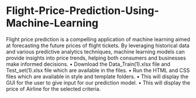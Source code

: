 # Flight-Price-Prediction-Using-Machine-Learning
Flight price prediction is a compelling application of machine learning aimed at forecasting the future prices of flight tickets. By leveraging historical data and various predictive analytics techniques, machine learning models can provide insights into price trends, helping both consumers and businesses make informed decisions.
• Download the Data_Train(1).xlsx file and Test_set(1).xlsx file which are available in the files.
• Run the HTML and CSS files which are available in style and template folders.
• This will display the GUI for the user to give input for our prediction model.
• This will display the price of Airline for the selected criteria.
